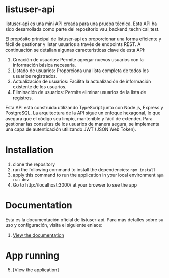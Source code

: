 # listuser-api

listuser-api es una mini API creada para una prueba técnica. Esta API ha sido desarrollada como parte del repositorio vau_backend_technical_test.

El propósito principal de listuser-api es proporcionar una forma eficiente y fácil de gestionar y listar usuarios a través de endpoints REST. A continuación se detallan algunas características clave de esta API:

1. Creación de usuarios: Permite agregar nuevos usuarios con la información básica necesaria.
2. Listado de usuarios: Proporciona una lista completa de todos los usuarios registrados.
3. Actualización de usuarios: Facilita la actualización de información existente de los usuarios.
4. Eliminación de usuarios: Permite eliminar usuarios de la lista de registros.

Esta API está construida utilizando TypeScript junto con Node.js, Express y PostgreSQL. La arquitectura de la API sigue un enfoque hexagonal, lo que asegura que el código sea limpio, mantenible y fácil de extender. Para gestionar las consultas de los usuarios de manera segura, se implementa una capa de autenticación utilizando JWT (JSON Web Token).


# Installation
1. clone the repository
2. run the following command to install the dependencies: `npm install`
3. apply this command to run the application in your local environment `npm run dev`
4. Go to http://localhost:3000/ at your browser to see the app


# Documentation
Esta es la documentación oficial de listuser-api. Para más detalles sobre su uso y configuración, visita el siguiente enlace:
1. [View the documentation](https://aesthetic-squirrel-569165.netlify.app)


# App running
5. [View the application]

